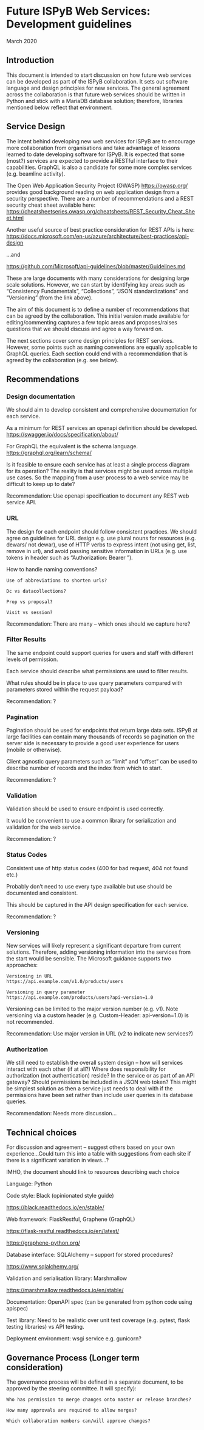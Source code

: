 # Future ISPyB Web Services: Development guidelines 

March 2020 

## Introduction 

This document is intended to start discussion on how future web services can be developed as part of the ISPyB collaboration. It sets out software language and design principles for new services. The general agreement across the collaboration is that future web services should be written in Python and stick with a MariaDB database solution; therefore, libraries mentioned below reflect that environment. 

## Service Design 

The intent behind developing new web services for ISPyB are to encourage more collaboration from organisations and take advantage of lessons learned to date developing software for ISPyB. It is expected that some (most?) services are expected to provide a RESTful interface to their capabilities. GraphQL is also a candidate for some more complex services (e.g. beamline activity). 

The Open Web Application Security Project (OWASP) https://owasp.org/ provides good background reading on web application design from a security perspective. There are a number of recommendations and a REST security cheat sheet available here: https://cheatsheetseries.owasp.org/cheatsheets/REST_Security_Cheat_Sheet.html 

Another useful source of best practice consideration for REST APIs is here: https://docs.microsoft.com/en-us/azure/architecture/best-practices/api-design 

…and 

https://github.com/Microsoft/api-guidelines/blob/master/Guidelines.md 

These are large documents with many considerations for designing large scale solutions. However, we can start by identifying key areas such as “Consistency Fundamentals”, “Collections”, “JSON standardizations” and “Versioning” (from the link above). 

The aim of this document is to define a number of recommendations that can be agreed by the collaboration. This initial version made available for editing/commenting captures a few topic areas and proposes/raises questions that we should discuss and agree a way forward on.  

The next sections cover some design principles for REST services. However, some points such as naming conventions are equally applicable to GraphQL queries. Each section could end with a recommendation that is agreed by the collaboration (e.g. see below). 

## Recommendations 

### Design documentation 

We should aim to develop consistent and comprehensive documentation for each service. 

As a minimum for REST services an openapi definition should be developed. https://swagger.io/docs/specification/about/ 

For GraphQL the equivalent is the schema language. https://graphql.org/learn/schema/ 

Is it feasible to ensure each service has at least a single process diagram for its operation? The reality is that services might be used across multiple use cases. So the mapping from a user process to a web service may be difficult to keep up to date? 

Recommendation: Use openapi specification to document any REST web service API. 

### URL 

The design for each endpoint should follow consistent practices. We should agree on guidelines for URL design e.g. use plural nouns for resources (e.g. dewars/ not dewar), use of HTTP verbs to express intent (not using get, list, remove in url), and avoid passing sensitive information in URLs (e.g. use tokens in header such as “Authorization: Bearer <token>”). 

How to handle naming conventions? 

    Use of abbreviations to shorten urls?  

    Dc vs datacollections?  

    Prop vs proposal? 

    Visit vs session? 

Recommendation: There are many – which ones should we capture here? 

### Filter Results 

The same endpoint could support queries for users and staff with different levels of permission. 

Each service should describe what permissions are used to filter results. 

What rules should be in place to use query parameters compared with parameters stored within the request payload? 

Recommendation: ? 

### Pagination 

Pagination should be used for endpoints that return large data sets. ISPyB at large facilities can contain many thousands of records so pagination on the server side is necessary to provide a good user experience for users (mobile or otherwise). 

Client agnostic query parameters such as “limit” and “offset” can be used to describe number of records and the index from which to start. 

Recommendation: ? 

### Validation 

Validation should be used to ensure endpoint is used correctly.  

It would be convenient to use a common library for serialization and validation for the web service. 

Recommendation: ? 

### Status Codes 

Consistent use of http status codes (400 for bad request, 404 not found etc.) 

Probably don’t need to use every type available but use should be documented and consistent. 

This should be captured in the API design specification for each service. 

Recommendation: ? 

### Versioning 

New services will likely represent a significant departure from current solutions. Therefore, adding versioning information into the services from the start would be sensible. The Microsoft guidance supports two approaches: 

    Versioning in URL 
    https://api.example.com/v1.0/products/users 

    Versioning in query parameter 
    https://api.example.com/products/users?api-version=1.0 

Versioning can be limited to the major version number (e.g. v1). Note versioning via a custom header (e.g. Custom-Header: api-version=1.0) is not recommended. 

Recommendation: Use major version in URL (v2 to indicate new services?)  

### Authorization 

We still need to establish the overall system design – how will services interact with each other (if at all?) Where does responsibility for authorization (not authentication) reside? In the service or as part of an API gateway? Should permissions be included in a JSON web token? This might be simplest solution as then a service just needs to deal with if the permissions have been set rather than include user queries in its database queries. 

Recommendation: Needs more discussion… 

## Technical choices 

For discussion and agreement – suggest others based on your own experience…Could turn this into a table with suggestions from each site if there is a significant variation in views…? 

IMHO, the document should link to resources describing each choice 

Language: Python 

Code style: Black (opinionated style guide)  

https://black.readthedocs.io/en/stable/ 

Web framework: FlaskRestful, Graphene (GraphQL) 

https://flask-restful.readthedocs.io/en/latest/ 

https://graphene-python.org/ 

Database interface: SQLAlchemy – support for stored procedures? 

https://www.sqlalchemy.org/ 

Validation and serialisation library: Marshmallow 

https://marshmallow.readthedocs.io/en/stable/ 

Documentation: OpenAPI spec (can be generated from python code using apispec) 

Test library: Need to be realistic over unit test coverage (e.g. pytest, flask testing libraries) vs API testing. 

Deployment environment: wsgi service e.g. gunicorn? 

 

## Governance Process (Longer term consideration) 

The governance process will be defined in a separate document, to be approved by the steering committee. It will specify): 

    Who has permission to merge changes onto master or release branches? 

    How many approvals are required to allow merges? 

    Which collaboration members can/will approve changes? 
